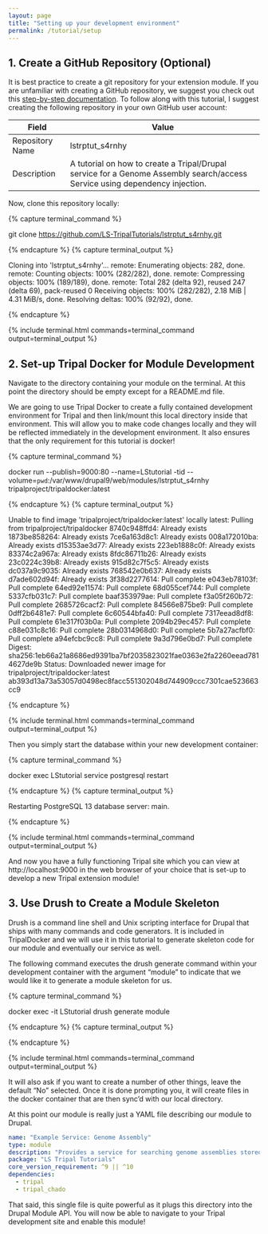 ```yaml
---
layout: page
title: "Setting up your development environment"
permalink: /tutorial/setup
---
```


## 1. Create a GitHub Repository (Optional)

It is best practice to create a git repository for your extension module. If you are unfamiliar with creating a GitHub repository, we suggest you check out this [step-by-step documentation](https://docs.github.com/en/get-started/quickstart/create-a-repo). To follow along with this tutorial, I suggest creating the following repository in your own GitHub user account:

| Field | Value |
|---|---|
| Repository Name | lstrptut_s4rnhy |
| Description | A tutorial on how to create a Tripal/Drupal service for a Genome Assembly search/access Service using dependency injection. |

Now, clone this repository locally:

{% capture terminal_command %}

git clone https://github.com/LS-TripalTutorials/lstrptut_s4rnhy.git

{% endcapture %}
{% capture terminal_output %}

Cloning into 'lstrptut_s4rnhy'...
remote: Enumerating objects: 282, done.
remote: Counting objects: 100% (282/282), done.
remote: Compressing objects: 100% (189/189), done.
remote: Total 282 (delta 92), reused 247 (delta 69), pack-reused 0
Receiving objects: 100% (282/282), 2.18 MiB | 4.31 MiB/s, done.
Resolving deltas: 100% (92/92), done.

{% endcapture %}

{% include terminal.html commands=terminal_command output=terminal_output %}

## 2. Set-up Tripal Docker for Module Development

Navigate to the directory containing your module on the terminal. At this point the directory should be empty except for a README.md file.

We are going to use Tripal Docker to create a fully contained development environment for Tripal and then link/mount this local directory inside that environment. This will allow you to make code changes locally and they will be reflected immediately in the development environment. It also ensures that the only requirement for this tutorial is docker!

{% capture terminal_command %}

docker run --publish=9000:80 --name=LStutorial -tid --volume=`pwd`:/var/www/drupal9/web/modules/lstrptut_s4rnhy tripalproject/tripaldocker:latest

{% endcapture %}
{% capture terminal_output %}

Unable to find image 'tripalproject/tripaldocker:latest' locally
latest: Pulling from tripalproject/tripaldocker
8740c948ffd4: Already exists
1873be858264: Already exists
7ce6a163d8c1: Already exists
008a172010ba: Already exists
d15353ae3d77: Already exists
223eb1888c0f: Already exists
83374c2a967a: Already exists
8fdc86711b26: Already exists
23c0224c39b8: Already exists
915d82c7f5c5: Already exists
dc037a9c9035: Already exists
768542e0b637: Already exists
d7ade602d94f: Already exists
3f38d2277614: Pull complete
e043eb78103f: Pull complete
64ed92e11574: Pull complete
68d055cef744: Pull complete
5337cfb031c7: Pull complete
baaf353979ae: Pull complete
f3a05f260b72: Pull complete
2685726cacf2: Pull complete
84566e875be9: Pull complete
0dff2b6481e7: Pull complete
6c60544bfa40: Pull complete
7317eead8df8: Pull complete
61e317f03b0a: Pull complete
2094b29ec457: Pull complete
c88e031c8c16: Pull complete
28b0314968d0: Pull complete
5b7a27acfbf0: Pull complete
a94efcbc9cc8: Pull complete
9a3d796e0bd7: Pull complete
Digest: sha256:1eb66a21a8686ed9391ba7bf2035823021fae0363e2fa2260eead7814627de9b
Status: Downloaded newer image for tripalproject/tripaldocker:latest
ab393d13a73a53057d0498ec8facc551302048d744909ccc7301cae523663cc9

{% endcapture %}

{% include terminal.html commands=terminal_command output=terminal_output %}

Then you simply start the database within your new development container:

{% capture terminal_command %}

docker exec LStutorial service postgresql restart

{% endcapture %}
{% capture terminal_output %}

Restarting PostgreSQL 13 database server: main.

{% endcapture %}

{% include terminal.html commands=terminal_command output=terminal_output %}

And now you have a fully functioning Tripal site which you can view at http://localhost:9000 in the web browser of your choice that is set-up to develop a new Tripal extension module!

## 3. Use Drush to Create a Module Skeleton

Drush is a command line shell and Unix scripting interface for Drupal that ships with many commands and code generators. It is included in TripalDocker and we will use it in this tutorial to generate skeleton code for our module and eventually our service as well.

The following command executes the drush generate command within your development container with the argument “module” to indicate that we would like it to generate a module skeleton for us.

{% capture terminal_command %}

docker exec -it LStutorial drush generate module

{% endcapture %}
{% capture terminal_output %}

{% endcapture %}

{% include terminal.html commands=terminal_command output=terminal_output %}

It will also ask if you want to create a number of other things, leave the default “No” selected. Once it is done prompting you, it will create files in the docker container that are then sync’d with our local directory.

At this point our module is really just a YAML file describing our module to Drupal.

```yml
name: "Example Service: Genome Assembly"
type: module
description: "Provides a service for searching genome assemblies stored in Chado."
package: "LS Tripal Tutorials"
core_version_requirement: ^9 || ^10
dependencies:
  - tripal
  - tripal_chado
```

That said, this single file is quite powerful as it plugs this directory into the Drupal Module API. You will now be able to navigate to your Tripal development site and enable this module!
